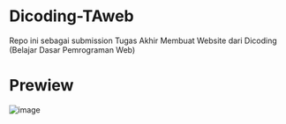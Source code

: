 # Dicoding-TAweb
Repo ini sebagai submission Tugas Akhir Membuat Website dari Dicoding (Belajar Dasar Pemrograman Web)

# Prewiew
![image](https://user-images.githubusercontent.com/91868901/174335934-73df267d-b7f6-47a6-833e-a3db453c5be5.png)

